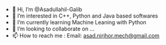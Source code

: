 - 👋 Hi, I’m @Asadullahil-Galib
- 👀 I’m interested in C++, Python and Java based softwares
- 🌱 I’m currently learning Machine Leaning with Python
- 💞️ I’m looking to collaborate on ...
- 📫 How to reach me : Email: asad.nirjhor.mech@gmail.com

<!---
Asadullahil-Galib/Asadullahil-Galib is a ✨ special ✨ repository because its `README.md` (this file) appears on your GitHub profile.
You can click the Preview link to take a look at your changes.
--->
